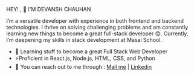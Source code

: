 HEY! , :wave: I'M DEVANSH CHAUHAN 

I’m a versatile developer with experience in both frontend and backend technologies. I thrive on solving challenging problems and am constantly learning new things to become a great full-stack developer :blush:. Currently, I’m deepening my skills in stack development at Masai School.

- 🔭 Learning stuff to become a great Full Stack Web Developer
- ⚡Proficient in React.js, Node.js, HTML, CSS, and Python
- 💬 You can reach out to me through : [Mail me](mailto:chauhanmansi628@gmail.com?) | <a href="https://www.linkedin.com/in/devansh-chauhan-827b42247" target="_blank">Linkedin</a>
  
<!--
**Devansh-Chauhan289/Devansh-Chauhan289** is a ✨ _special_ ✨ repository because its `README.md` (this file) appears on your GitHub profile.

Here are some ideas to get you started:



- 👯 I’m looking to collaborate on ...
- 🤔 I’m looking for help with ...
-  Ask me about ...
- 📫 How to reach me: ...
- 😄 Pronouns: ...
-  Fun fact: ...
-->
